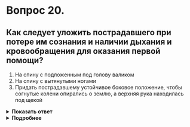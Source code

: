 # Вопрос 20.

## Как следует уложить пострадавшего при потере им сознания и наличии дыхания и кровообращения для оказания первой помощи?

1. На спину с подложенным под голову валиком
2. На спину с вытянутыми ногами
3. Придать пострадавшему устойчивое боковое положение, чтобы согнутые колени опирались о землю, а верхняя рука находилась под щекой

<details>
<summary><b>Показать ответ</b></summary>
Правильный ответ: 3
</details>
<details>
<summary><b>Подробнее</b></summary>
По наличию дыхания и признакам кровообращения, понимаем, что пострадавший жив. Но он может погибнуть от удушения в результате западания языка. Ему следует придать устойчивое боковое положение так, чтобы согнутые колени опирались о землю, а верхняя рука находилась под щекой.
</details>